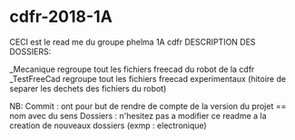 # cdfr-2018-1A
CECI est le read me du groupe phelma 1A cdfr
DESCRIPTION DES DOSSIERS:

_Mecanique
        regroupe tout les fichiers freecad du robot de la cdfr
_TestFreeCad
        regroupe tout les fichiers freecad experimentaux (hitoire de separer les dechets des fichiers du robot)

NB:
Commit : ont pour but de rendre de compte de la version du projet == nom avec du sens
Dossiers : n'hesitez pas a modifier ce readme a la creation de nouveaux dossiers (exmp : electronique)
